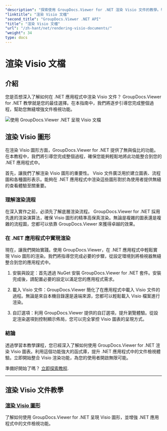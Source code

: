```yaml
---
"description": "探索使用 GroupDocs.Viewer for .NET 渲染 Visio 文件的教學。學習如何輕鬆增強 .NET 應用程式中的文件檢視功能。"
"linktitle": "渲染 Visio 文檔"
"second_title": "GroupDocs.Viewer .NET API"
"title": "渲染 Visio 文檔"
"url": "/zh-hant/net/rendering-visio-documents/"
"weight": 34
type: docs
---
```

# 渲染 Visio 文檔

## 介紹

您是否想深入了解如何在 .NET 應用程式中渲染 Visio 文件？ GroupDocs.Viewer for .NET 教學就是您的最佳選擇。在本指南中，我們將逐步引導您完成整個過程，幫助您無縫增強文件檢視功能。

![使用 GroupDocs.Viewer .NET 呈現 Visio 文檔](/viewer/rendering-visio-documents/image.png)

## 渲染 Visio 圖形

在渲染 Visio 圖形方面，GroupDocs.Viewer for .NET 提供了無與倫比的功能。在本教程中，我們將引導您完成整個過程，確保您能夠輕鬆地將此功能整合到您的 .NET 應用程式中。

首先，讓我們了解渲染 Visio 圖形的重要性。 Visio 文件廣泛用於建立圖表、流程圖和各種圖形表示。能夠在 .NET 應用程式中渲染這些圖形對於為使用者提供無縫的查看體驗至關重要。

### 理解渲染流程

在深入實作之前，必須先了解底層渲染流程。 GroupDocs.Viewer for .NET 採用先進的渲染演算法，確保 Visio 圖形的精準高保真渲染。無論是複雜的圖表還是複雜的流程圖，您都可以依靠 GroupDocs.Viewer 來獲得卓越的效果。

### 在 .NET 應用程式中實現渲染

現在，讓我們開始實踐。使用 GroupDocs.Viewer，在 .NET 應用程式中輕鬆實現 Visio 圖形的渲染。我們將指導您完成必要的步驟，從設定環境到將檢視器無縫整合到您的應用程式中。

1. 安裝與設定：首先透過 NuGet 安裝 GroupDocs.Viewer for .NET 套件。安裝完成後，請配置必要的設定以滿足您的應用程式需求。

2. 載入 Visio 文件：GroupDocs.Viewer 簡化了在應用程式中載入 Visio 文件的過程。無論是來自本機目錄還是遠端來源，您都可以輕鬆載入 Visio 檔案進行渲染。

3. 自訂選項：利用 GroupDocs.Viewer 提供的自訂選項，提升瀏覽體驗。從設定渲染選項到控制顯示佈局，您可以完全掌控 Visio 圖表的呈現方式。

### 結論

透過學習本教學課程，您已經深入了解如何使用 GroupDocs.Viewer for .NET 渲染 Visio 圖表。利用這個功能強大的函式庫，提升 .NET 應用程式中的文件檢視體驗。立即開始整合 Visio 渲染功能，為您的使用者開啟無限可能。

準備好開始了嗎？ [立即探索教程](./render-visio-figures/).

---

## 渲染 Visio 文件教學
### [渲染 Visio 圖形](./render-visio-figures/)
了解如何使用 GroupDocs.Viewer for .NET 呈現 Visio 圖形，並增強 .NET 應用程式中的文件檢視功能。